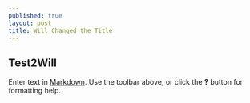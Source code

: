 ```yaml
---
published: true
layout: post
title: Will Changed the Title
---
```

## Test2Will

Enter text in [Markdown](http://daringfireball.net/projects/markdown/). Use the toolbar above, or click the **?** button for formatting help.

